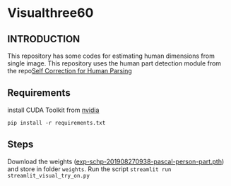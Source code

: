 # Visualthree60

## INTRODUCTION
This repository has some codes for estimating human dimensions from single image. This repository uses the human part detection module from the repo[Self Correction for Human Parsing](https://github.com/PeikeLi/Self-Correction-Human-Parsing)



## Requirements

install CUDA Toolkit from [nvidia](https://docs.nvidia.com/cuda/cuda-installation-guide-linux/index.html)

```
pip install -r requirements.txt
```


## Steps

Download the weights ([exp-schp-201908270938-pascal-person-part.pth](https://drive.google.com/file/d/1E5YwNKW2VOEayK9mWCS3Kpsxf-3z04ZE/view?usp=sharing)) and store in folder `weights`.
Run the script `streamlit run streamlit_visual_try_on.py`
